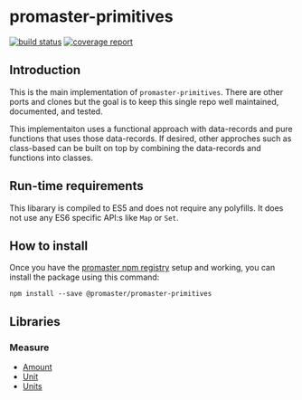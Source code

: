 # promaster-primitives

[![build status](https://gitlab.divid.se/promaster-sdk/promaster-primitives/badges/master/build.svg)](https://gitlab.divid.se/promaster-sdk/promaster-primitives/commits/master)
[![coverage report](https://gitlab.divid.se/promaster-sdk/promaster-primitives/badges/master/coverage.svg)](https://gitlab.divid.se/promaster-sdk/promaster-primitives/commits/master)

## Introduction

This is the main implementation of `promaster-primitives`. There are other ports and clones but the goal is to keep this single repo well maintained, documented, and tested.

This implementaiton uses a functional approach with data-records and pure functions that uses those data-records. If desired, other approches such as class-based can be built on top by combining the data-records and functions into classes.

## Run-time requirements

This libarary is compiled to ES5 and does not require any polyfills. It does not use any ES6 specific API:s like `Map` or `Set`.

## How to install

Once you have the [promaster npm registry](#npm-registry) setup and working, you can install the package using this command:

`npm install --save @promaster/promaster-primitives`

## Libraries

### Measure

* [Amount](./doc/measure/amount.md)
* [Unit](./doc/measure/unit.md)
* [Units](./doc/measure/units.md)

